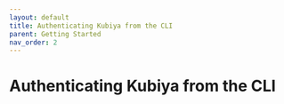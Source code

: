 ```yaml
---
layout: default
title: Authenticating Kubiya from the CLI
parent: Getting Started
nav_order: 2
---
```

# Authenticating Kubiya from the CLI